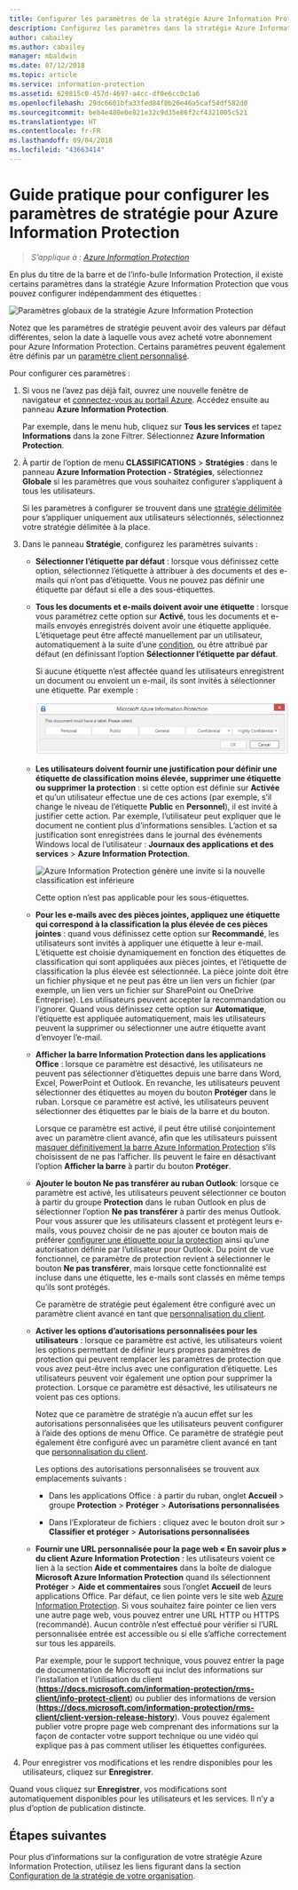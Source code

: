 ```yaml
---
title: Configurer les paramètres de la stratégie Azure Information Protection
description: Configurez les paramètres dans la stratégie Azure Information Protection qui s’appliquent à tous les utilisateurs et à tous les appareils.
author: cabailey
ms.author: cabailey
manager: mbaldwin
ms.date: 07/12/2018
ms.topic: article
ms.service: information-protection
ms.assetid: 629815c0-457d-4697-a4cc-df0e6cc0c1a6
ms.openlocfilehash: 29dc6601bfa33fed84f0b26e46a5caf54df582d0
ms.sourcegitcommit: beb4e480e0e821e32c9d35e86f2cf4321005c521
ms.translationtype: HT
ms.contentlocale: fr-FR
ms.lasthandoff: 09/04/2018
ms.locfileid: "43663414"
---
```

# <a name="how-to-configure-the-policy-settings-for-azure-information-protection"></a>Guide pratique pour configurer les paramètres de stratégie pour Azure Information Protection

>*S’applique à : [Azure Information Protection](https://azure.microsoft.com/pricing/details/information-protection)*

En plus du titre de la barre et de l’info-bulle Information Protection, il existe certains paramètres dans la stratégie Azure Information Protection que vous pouvez configurer indépendamment des étiquettes :

![Paramètres globaux de la stratégie Azure Information Protection](./media/info-protect-policy-default-settingsv3.png)

Notez que les paramètres de stratégie peuvent avoir des valeurs par défaut différentes, selon la date à laquelle vous avez acheté votre abonnement pour Azure Information Protection. Certains paramètres peuvent également être définis par un [paramètre client personnalisé](./rms-client/client-admin-guide-customizations.md).

Pour configurer ces paramètres :

1. Si vous ne l’avez pas déjà fait, ouvrez une nouvelle fenêtre de navigateur et [connectez-vous au portail Azure](configure-policy.md#signing-in-to-the-azure-portal). Accédez ensuite au panneau **Azure Information Protection**.
    
    Par exemple, dans le menu hub, cliquez sur **Tous les services** et tapez **Informations** dans la zone Filtrer. Sélectionnez **Azure Information Protection**.

2. À partir de l’option de menu **CLASSIFICATIONS** > **Stratégies** : dans le panneau **Azure Information Protection - Stratégies**, sélectionnez **Globale** si les paramètres que vous souhaitez configurer s’appliquent à tous les utilisateurs.
    
    Si les paramètres à configurer se trouvent dans une [stratégie délimitée](configure-policy-scope.md) pour s’appliquer uniquement aux utilisateurs sélectionnés, sélectionnez votre stratégie délimitée à la place.

3. Dans le panneau **Stratégie**, configurez les paramètres suivants :
    
    - **Sélectionner l’étiquette par défaut** : lorsque vous définissez cette option, sélectionnez l’étiquette à attribuer à des documents et des e-mails qui n’ont pas d’étiquette. Vous ne pouvez pas définir une étiquette par défaut si elle a des sous-étiquettes. 
    
    - **Tous les documents et e-mails doivent avoir une étiquette** : lorsque vous paramétrez cette option sur **Activé**, tous les documents et e-mails envoyés enregistrés doivent avoir une étiquette appliquée. L’étiquetage peut être affecté manuellement par un utilisateur, automatiquement à la suite d’une [condition](configure-policy-classification.md), ou être attribué par défaut (en définissant l’option **Sélectionner l’étiquette par défaut**.
        
        Si aucune étiquette n’est affectée quand les utilisateurs enregistrent un document ou envoient un e-mail, ils sont invités à sélectionner une étiquette. Par exemple :
        
        ![Invite d’Azure Information Protection si un étiquetage est appliqué](./media/info-protect-enforce-labelv2.png)
        
    - **Les utilisateurs doivent fournir une justification pour définir une étiquette de classification moins élevée, supprimer une étiquette ou supprimer la protection** : si cette option est définie sur **Activée** et qu’un utilisateur effectue une de ces actions (par exemple, s’il change le niveau de l’étiquette **Public** en **Personnel**), il est invité à justifier cette action. Par exemple, l’utilisateur peut expliquer que le document ne contient plus d’informations sensibles. L’action et sa justification sont enregistrées dans le journal des événements Windows local de l’utilisateur : **Journaux des applications et des services** > **Azure Information Protection**.  
        
        ![Azure Information Protection génère une invite si la nouvelle classification est inférieure](./media/info-protect-lower-justification.png)
        
        Cette option n’est pas applicable pour les sous-étiquettes.
        
    - **Pour les e-mails avec des pièces jointes, appliquez une étiquette qui correspond à la classification la plus élevée de ces pièces jointes** : quand vous définissez cette option sur **Recommandé**, les utilisateurs sont invités à appliquer une étiquette à leur e-mail. L’étiquette est choisie dynamiquement en fonction des étiquettes de classification qui sont appliquées aux pièces jointes, et l’étiquette de classification la plus élevée est sélectionnée. La pièce jointe doit être un fichier physique et ne peut pas être un lien vers un fichier (par exemple, un lien vers un fichier sur SharePoint ou OneDrive Entreprise). Les utilisateurs peuvent accepter la recommandation ou l’ignorer. Quand vous définissez cette option sur **Automatique**, l’étiquette est appliquée automatiquement, mais les utilisateurs peuvent la supprimer ou sélectionner une autre étiquette avant d’envoyer l’e-mail.  
    
    - **Afficher la barre Information Protection dans les applications Office** : lorsque ce paramètre est désactivé, les utilisateurs ne peuvent pas sélectionner d’étiquettes depuis une barre dans Word, Excel, PowerPoint et Outlook. En revanche, les utilisateurs peuvent sélectionner des étiquettes au moyen du bouton **Protéger** dans le ruban. Lorsque ce paramètre est activé, les utilisateurs peuvent sélectionner des étiquettes par le biais de la barre et du bouton.
        
        Lorsque ce paramètre est activé, il peut être utilisé conjointement avec un paramètre client avancé, afin que les utilisateurs puissent [masquer définitivement la barre Azure Information Protection](./rms-client/client-admin-guide-customizations.md#permanently-hide-the-azure-information-protection-bar) s’ils choisissent de ne pas l’afficher. Ils peuvent le faire en désactivant l’option **Afficher la barre** à partir du bouton **Protéger**.
    
    - **Ajouter le bouton Ne pas transférer au ruban Outlook**: lorsque ce paramètre est activé, les utilisateurs peuvent sélectionner ce bouton à partir du groupe **Protection** dans le ruban Outlook en plus de sélectionner l’option **Ne pas transférer** à partir des menus Outlook. Pour vous assurer que les utilisateurs classent et protègent leurs e-mails, vous pouvez choisir de ne pas ajouter ce bouton mais de préférer [configurer une étiquette pour la protection](configure-policy-protection.md) ainsi qu’une autorisation définie par l’utilisateur pour Outlook. Du point de vue fonctionnel, ce paramètre de protection revient à sélectionner le bouton **Ne pas transférer**, mais lorsque cette fonctionnalité est incluse dans une étiquette, les e-mails sont classés en même temps qu’ils sont protégés.
    
        Ce paramètre de stratégie peut également être configuré avec un paramètre client avancé en tant que [personnalisation du client](./rms-client/client-admin-guide-customizations.md#hide-or-show-the-do-not-forward-button-in-outlook).
    
    - **Activer les options d’autorisations personnalisées pour les utilisateurs** : lorsque ce paramètre est activé, les utilisateurs voient les options permettant de définir leurs propres paramètres de protection qui peuvent remplacer les paramètres de protection que vous avez peut-être inclus avec une configuration d’étiquette. Les utilisateurs peuvent voir également une option pour supprimer la protection. Lorsque ce paramètre est désactivé, les utilisateurs ne voient pas ces options.
        
        Notez que ce paramètre de stratégie n’a aucun effet sur les autorisations personnalisées que les utilisateurs peuvent configurer à l’aide des options de menu Office. Ce paramètre de stratégie peut également être configuré avec un paramètre client avancé en tant que [personnalisation du client](./rms-client/client-admin-guide-customizations.md#make-the-custom-permissions-options-available-or-unavailable-to-users).
        
        Les options des autorisations personnalisées se trouvent aux emplacements suivants :
        
        - Dans les applications Office : à partir du ruban, onglet **Accueil** > groupe **Protection** > **Protéger** > **Autorisations personnalisées**
        
        - Dans l’Explorateur de fichiers : cliquez avec le bouton droit sur > **Classifier et protéger** > **Autorisations personnalisées**
    
    - **Fournir une URL personnalisée pour la page web « En savoir plus » du client Azure Information Protection** : les utilisateurs voient ce lien à la section **Aide et commentaires** dans la boîte de dialogue **Microsoft Azure Information Protection** quand ils sélectionnent **Protéger** > **Aide et commentaires** sous l’onglet **Accueil** de leurs applications Office. Par défaut, ce lien pointe vers le site web [Azure Information Protection](https://www.microsoft.com/cloud-platform/azure-information-protection). Si vous souhaitez faire pointer ce lien vers une autre page web, vous pouvez entrer une URL HTTP ou HTTPS (recommandé). Aucun contrôle n’est effectué pour vérifier si l’URL personnalisée entrée est accessible ou si elle s’affiche correctement sur tous les appareils.
        
        Par exemple, pour le support technique, vous pouvez entrer la page de documentation de Microsoft qui inclut des informations sur l’installation et l’utilisation du client (**https://docs.microsoft.com/information-protection/rms-client/info-protect-client**) ou publier des informations de version (**https://docs.microsoft.com/information-protection/rms-client/client-version-release-history**). Vous pouvez également publier votre propre page web comprenant des informations sur la façon de contacter votre support technique ou une vidéo qui explique pas à pas comment utiliser les étiquettes configurées.

3. Pour enregistrer vos modifications et les rendre disponibles pour les utilisateurs, cliquez sur **Enregistrer**.

Quand vous cliquez sur **Enregistrer**, vos modifications sont automatiquement disponibles pour les utilisateurs et les services. Il n’y a plus d’option de publication distincte.

## <a name="next-steps"></a>Étapes suivantes

Pour plus d’informations sur la configuration de votre stratégie Azure Information Protection, utilisez les liens figurant dans la section [Configuration de la stratégie de votre organisation](configure-policy.md#configuring-your-organizations-policy).  

